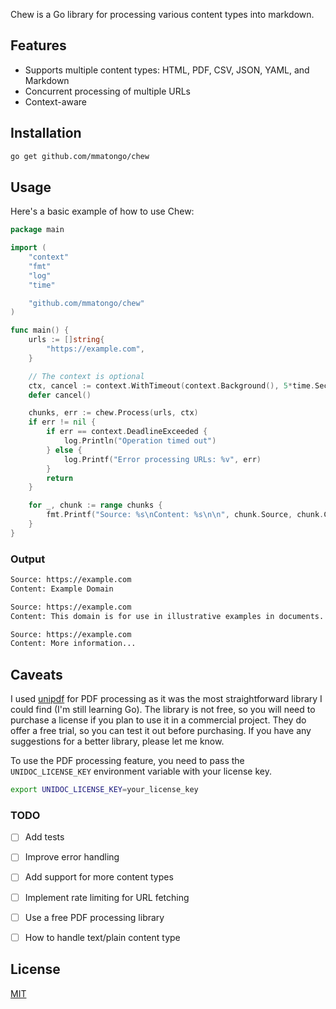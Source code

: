 Chew is a Go library for processing various content types into markdown.

## Features

- Supports multiple content types: HTML, PDF, CSV, JSON, YAML, and Markdown
- Concurrent processing of multiple URLs
- Context-aware

## Installation

```bash
go get github.com/mmatongo/chew
```

## Usage

Here's a basic example of how to use Chew:

```go
package main

import (
    "context"
    "fmt"
    "log"
	"time"

    "github.com/mmatongo/chew"
)

func main() {
    urls := []string{
        "https://example.com",
    }

	// The context is optional
	ctx, cancel := context.WithTimeout(context.Background(), 5*time.Second)
	defer cancel()

    chunks, err := chew.Process(urls, ctx)
    if err != nil {
		if err == context.DeadlineExceeded {
			log.Println("Operation timed out")
		} else {
			log.Printf("Error processing URLs: %v", err)
		}
		return
    }

    for _, chunk := range chunks {
        fmt.Printf("Source: %s\nContent: %s\n\n", chunk.Source, chunk.Content)
    }
}
```

### Output

```bash
Source: https://example.com
Content: Example Domain

Source: https://example.com
Content: This domain is for use in illustrative examples in documents. You may use this domain in literature without prior coordination or asking for permission.

Source: https://example.com
Content: More information...
```

## Caveats

I used [unipdf](https://github.com/unidoc/unipdf) for PDF processing as it was the most straightforward library I could find (I'm still learning Go). The library is not free, so you will need to purchase a license if you plan to use it in a commercial project. They do offer a free trial, so you can test it out before purchasing. If you have any suggestions for a better library, please let me know.

To use the PDF processing feature, you need to pass the `UNIDOC_LICENSE_KEY` environment variable with your license key.

```bash
export UNIDOC_LICENSE_KEY=your_license_key
```

### TODO

- [ ] Add tests
- [ ] Improve error handling
- [ ] Add support for more content types
- [ ] Implement rate limiting for URL fetching
- [ ] Use a free PDF processing library
- [ ] How to handle text/plain content type


## License
[MIT](./LICENSE)
